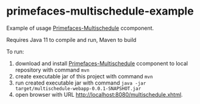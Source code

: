 # primefaces-multischedule-example
Example of usage [Primefaces-Multischedule](https://github.com/bvfalcon/primefaces-multischedule) ccomponent.

Requires Java 11 to compile and run, Maven to build

To run:

1) download and install [Primefaces-Multischedule](https://github.com/bvfalcon/primefaces-multischedule) ccomponent to local repository with command `mvn`
2) create executable jar of this project with command `mvn`
3) run created executable jar with command `java -jar target/multischedule-webapp-0.0.1-SNAPSHOT.jar`
4) open browser with URL <a href="http://localhost:8080/multischedule.xhtml">http://localhost:8080/multischedule.xhtml</a>.
